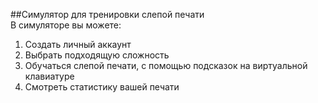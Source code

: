 ##Симулятор для тренировки слепой печати  
В симуляторе вы можете:  
1. Создать личный аккаунт  
2. Выбрать подходящую сложность  
3. Обучаться слепой печати, с помощью подсказок на виртуальной клавиатуре  
4. Смотреть статистику вашей печати  
